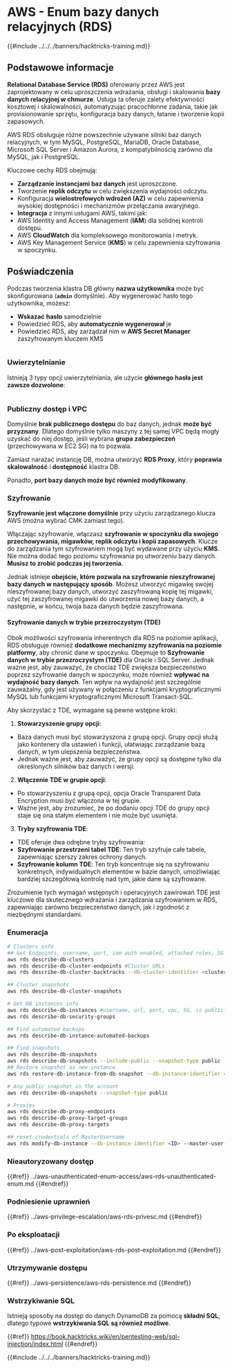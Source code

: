 # AWS - Enum bazy danych relacyjnych (RDS)

{{#include ../../../banners/hacktricks-training.md}}

## Podstawowe informacje

**Relational Database Service (RDS)** oferowany przez AWS jest zaprojektowany w celu uproszczenia wdrażania, obsługi i skalowania **bazy danych relacyjnej w chmurze**. Usługa ta oferuje zalety efektywności kosztowej i skalowalności, automatyzując pracochłonne zadania, takie jak provisionowanie sprzętu, konfiguracja bazy danych, łatanie i tworzenie kopii zapasowych.

AWS RDS obsługuje różne powszechnie używane silniki baz danych relacyjnych, w tym MySQL, PostgreSQL, MariaDB, Oracle Database, Microsoft SQL Server i Amazon Aurora, z kompatybilnością zarówno dla MySQL, jak i PostgreSQL.

Kluczowe cechy RDS obejmują:

- **Zarządzanie instancjami baz danych** jest uproszczone.
- Tworzenie **replik odczytu** w celu zwiększenia wydajności odczytu.
- Konfiguracja **wielostrefowych wdrożeń (AZ)** w celu zapewnienia wysokiej dostępności i mechanizmów przełączania awaryjnego.
- **Integracja** z innymi usługami AWS, takimi jak:
- AWS Identity and Access Management (**IAM**) dla solidnej kontroli dostępu.
- AWS **CloudWatch** dla kompleksowego monitorowania i metryk.
- AWS Key Management Service (**KMS**) w celu zapewnienia szyfrowania w spoczynku.

## Poświadczenia

Podczas tworzenia klastra DB główny **nazwa użytkownika** może być skonfigurowana (**`admin`** domyślnie). Aby wygenerować hasło tego użytkownika, możesz:

- **Wskazać** **hasło** samodzielnie
- Powiedzieć RDS, aby **automatycznie wygenerował** je
- Powiedzieć RDS, aby zarządzał nim w **AWS Secret Manager** zaszyfrowanym kluczem KMS

<figure><img src="../../../images/image (144).png" alt=""><figcaption></figcaption></figure>

### Uwierzytelnianie

Istnieją 3 typy opcji uwierzytelniania, ale użycie **głównego hasła jest zawsze dozwolone**:

<figure><img src="../../../images/image (227).png" alt=""><figcaption></figcaption></figure>

### Publiczny dostęp i VPC

Domyślnie **brak publicznego dostępu** do baz danych, jednak **może być przyznany**. Dlatego domyślnie tylko maszyny z tej samej VPC będą mogły uzyskać do niej dostęp, jeśli wybrana **grupa zabezpieczeń** (przechowywana w EC2 SG) na to pozwala.

Zamiast narażać instancję DB, można utworzyć **RDS Proxy**, który **poprawia** **skalowalność** i **dostępność** klastra DB.

Ponadto, **port bazy danych może być również modyfikowany**.

### Szyfrowanie

**Szyfrowanie jest włączone domyślnie** przy użyciu zarządzanego klucza AWS (można wybrać CMK zamiast tego).

Włączając szyfrowanie, włączasz **szyfrowanie w spoczynku dla swojego przechowywania, migawków, replik odczytu i kopii zapasowych**. Klucze do zarządzania tym szyfrowaniem mogą być wydawane przy użyciu **KMS**.\
Nie można dodać tego poziomu szyfrowania po utworzeniu bazy danych. **Musisz to zrobić podczas jej tworzenia**.

Jednak istnieje **obejście, które pozwala na szyfrowanie nieszyfrowanej bazy danych w następujący sposób**. Możesz utworzyć migawkę swojej nieszyfrowanej bazy danych, utworzyć zaszyfrowaną kopię tej migawki, użyć tej zaszyfrowanej migawki do utworzenia nowej bazy danych, a następnie, w końcu, twoja baza danych będzie zaszyfrowana.

#### Szyfrowanie danych w trybie przezroczystym (TDE)

Obok możliwości szyfrowania inherentnych dla RDS na poziomie aplikacji, RDS obsługuje również **dodatkowe mechanizmy szyfrowania na poziomie platformy**, aby chronić dane w spoczynku. Obejmuje to **Szyfrowanie danych w trybie przezroczystym (TDE)** dla Oracle i SQL Server. Jednak ważne jest, aby zauważyć, że chociaż TDE zwiększa bezpieczeństwo poprzez szyfrowanie danych w spoczynku, może również **wpływać na wydajność bazy danych**. Ten wpływ na wydajność jest szczególnie zauważalny, gdy jest używany w połączeniu z funkcjami kryptograficznymi MySQL lub funkcjami kryptograficznymi Microsoft Transact-SQL.

Aby skorzystać z TDE, wymagane są pewne wstępne kroki:

1. **Stowarzyszenie grupy opcji**:
- Baza danych musi być stowarzyszona z grupą opcji. Grupy opcji służą jako kontenery dla ustawień i funkcji, ułatwiając zarządzanie bazą danych, w tym ulepszenia bezpieczeństwa.
- Jednak ważne jest, aby zauważyć, że grupy opcji są dostępne tylko dla określonych silników baz danych i wersji.
2. **Włączenie TDE w grupie opcji**:
- Po stowarzyszeniu z grupą opcji, opcja Oracle Transparent Data Encryption musi być włączona w tej grupie.
- Ważne jest, aby zrozumieć, że po dodaniu opcji TDE do grupy opcji staje się ona stałym elementem i nie może być usunięta.
3. **Tryby szyfrowania TDE**:
- TDE oferuje dwa odrębne tryby szyfrowania:
- **Szyfrowanie przestrzeni tabel TDE**: Ten tryb szyfruje całe tabele, zapewniając szerszy zakres ochrony danych.
- **Szyfrowanie kolumn TDE**: Ten tryb koncentruje się na szyfrowaniu konkretnych, indywidualnych elementów w bazie danych, umożliwiając bardziej szczegółową kontrolę nad tym, jakie dane są szyfrowane.

Zrozumienie tych wymagań wstępnych i operacyjnych zawirowań TDE jest kluczowe dla skutecznego wdrażania i zarządzania szyfrowaniem w RDS, zapewniając zarówno bezpieczeństwo danych, jak i zgodność z niezbędnymi standardami.

### Enumeracja
```bash
# Clusters info
## Get Endpoints, username, port, iam auth enabled, attached roles, SG
aws rds describe-db-clusters
aws rds describe-db-cluster-endpoints #Cluster URLs
aws rds describe-db-cluster-backtracks --db-cluster-identifier <cluster-name>

## Cluster snapshots
aws rds describe-db-cluster-snapshots

# Get DB instances info
aws rds describe-db-instances #username, url, port, vpc, SG, is public?
aws rds describe-db-security-groups

## Find automated backups
aws rds describe-db-instance-automated-backups

## Find snapshots
aws rds describe-db-snapshots
aws rds describe-db-snapshots --include-public --snapshot-type public
## Restore snapshot as new instance
aws rds restore-db-instance-from-db-snapshot --db-instance-identifier <ID> --db-snapshot-identifier <ID> --availability-zone us-west-2a

# Any public snapshot in the account
aws rds describe-db-snapshots --snapshot-type public

# Proxies
aws rds describe-db-proxy-endpoints
aws rds describe-db-proxy-target-groups
aws rds describe-db-proxy-targets

## reset credentials of MasterUsername
aws rds modify-db-instance --db-instance-identifier <ID> --master-user-password <NewPassword> --apply-immediately
```
### Nieautoryzowany dostęp

{{#ref}}
../aws-unauthenticated-enum-access/aws-rds-unauthenticated-enum.md
{{#endref}}

### Podniesienie uprawnień

{{#ref}}
../aws-privilege-escalation/aws-rds-privesc.md
{{#endref}}

### Po eksploatacji

{{#ref}}
../aws-post-exploitation/aws-rds-post-exploitation.md
{{#endref}}

### Utrzymywanie dostępu

{{#ref}}
../aws-persistence/aws-rds-persistence.md
{{#endref}}

### Wstrzykiwanie SQL

Istnieją sposoby na dostęp do danych DynamoDB za pomocą **składni SQL**, dlatego typowe **wstrzykiwania SQL są również możliwe**.

{{#ref}}
https://book.hacktricks.wiki/en/pentesting-web/sql-injection/index.html
{{#endref}}

{{#include ../../../banners/hacktricks-training.md}}
